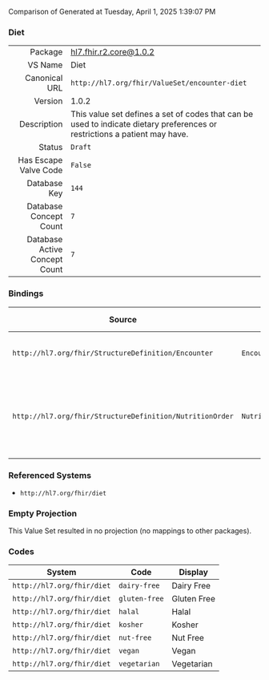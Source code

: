 Comparison of 
Generated at Tuesday, April 1, 2025 1:39:07 PM

### Diet

|      |     |
| ---: | --- |
| Package | hl7.fhir.r2.core@1.0.2 |
| VS Name | Diet |
| Canonical URL | `http://hl7.org/fhir/ValueSet/encounter-diet` |
| Version | 1.0.2 |
| Description | This value set defines a set of codes that can be used to indicate dietary preferences or restrictions a patient may have. |
| Status | `Draft` |
| Has Escape Valve Code | `False` |
| Database Key | `144` |
| Database Concept Count | `7` |
| Database Active Concept Count | `7` |
### Bindings

| Source | Element | Binding | Strength | Element Short |
| ------ | ------- | ------- | -------- | ------------- |
| `http://hl7.org/fhir/StructureDefinition/Encounter` | `Encounter.hospitalization.dietPreference` | `http://hl7.org/fhir/ValueSet/encounter-diet` | `Example` | Diet preferences reported by the patient |
| `http://hl7.org/fhir/StructureDefinition/NutritionOrder` | `NutritionOrder.foodPreferenceModifier` | `http://hl7.org/fhir/ValueSet/encounter-diet` | `Example` | Order-specific modifier about the type of food that should be given |

### Referenced Systems

* `http://hl7.org/fhir/diet`
### Empty Projection

This Value Set resulted in no projection (no mappings to other packages).

### Codes

| System | Code | Display |
| ------ | ---- | ------- |
| `http://hl7.org/fhir/diet` | `dairy-free` | Dairy Free |
| `http://hl7.org/fhir/diet` | `gluten-free` | Gluten Free |
| `http://hl7.org/fhir/diet` | `halal` | Halal |
| `http://hl7.org/fhir/diet` | `kosher` | Kosher |
| `http://hl7.org/fhir/diet` | `nut-free` | Nut Free |
| `http://hl7.org/fhir/diet` | `vegan` | Vegan |
| `http://hl7.org/fhir/diet` | `vegetarian` | Vegetarian |
